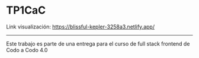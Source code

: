 # TP1CaC
Link visualización: https://blissful-kepler-3258a3.netlify.app/

---------------------------------------------------------------------
Este trabajo es parte de una entrega para el curso de full stack frontend de Codo a Codo 4.0
